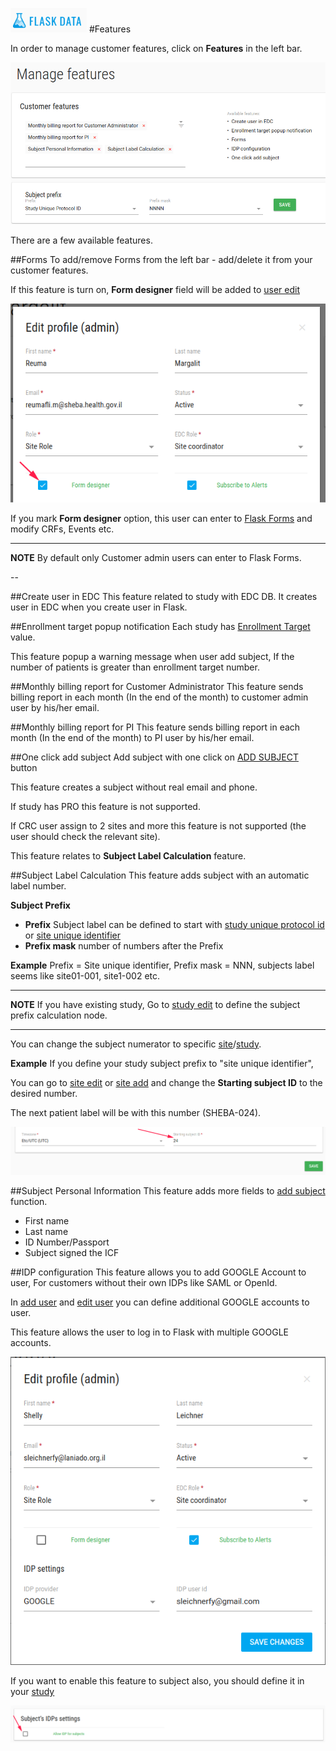 <a href="https://www.flaskdata.io">![Screenshot](img/flaskdata_logo.PNG)</a>
#Features

In order to manage customer features, click on **Features** in the left bar.

![Screenshot](img/features/features.PNG)

There are a few available features.

##Forms
To add/remove Forms from the left bar - add/delete it from your customer features.

If this feature is turn on, **Form designer** field will be added to [user edit](./manage_users.md#edit-user)

![Screenshot](img/features/forms_designer_user_edit.PNG)

If you mark **Form designer** option, this user can enter to [Flask Forms](./manage_forms.md#manage-forms) and modify CRFs, Events etc.

---
**NOTE** By default only Customer admin users can enter to Flask Forms.

-- 

##Create user in EDC
This feature related to study with EDC DB.
It creates user in EDC when you create user in Flask.

##Enrollment target popup notification
Each study has [Enrollment Target](./manage_studies.md#study-edit) value.

This feature popup a warning message when user add subject, If the number of patients is greater than enrollment target number.

##Monthly billing report for Customer Administrator
This feature sends billing report in each month (In the end of the month) to customer admin user by his/her email.

##Monthly billing report for PI
This feature sends billing report in each month (In the end of the month) to PI user by his/her email.
 
##One click add subject
Add subject with one click on [ADD SUBJECT](./manage_subjects.md#add-subject) button

This feature creates a subject without real email and phone.

If study has PRO this feature is not supported.

If CRC user assign to 2 sites and more this feature is not supported (the user should check the relevant site).

This feature relates to **Subject Label Calculation** feature.

##Subject Label Calculation
This feature adds subject with an automatic label number.

**Subject Prefix**
* **Prefix** Subject label can be defined to start with [study unique protocol id](./manage_studies.md#study-profile) or [site unique identifier](./manage_sites.md#site-profile)
* **Prefix mask** number of numbers after the Prefix

**Example** Prefix = Site unique identifier, Prefix mask = NNN, subjects label seems like site01-001, site1-002 etc.

---
**NOTE** If you have existing study, Go to [study edit](./manage_studies.md#study-edit) to define the subject prefix calculation node.

---
You can change the subject numerator to specific [site](./manage_sites.md#edit-site)/[study](./manage_studies.md#study-edit).

**Example** If you define your study subject prefix to "site unique identifier",

You can go to [site edit](./manage_sites.md#edit-site) or [site add](./manage_sites.md#add-a-new-site) and change the **Starting subject ID** to the desired number.

The next patient label will be with this number (SHEBA-024).

![Screenshot](img/features/subject_label_site_edit.PNG)


##Subject Personal Information
This feature adds more fields to [add subject](./manage_subjects.md#add-subject) function.

* First name
* Last name
* ID Number/Passport
* Subject signed the ICF

##IDP configuration
This feature allows you to add GOOGLE Account to user, For customers without their own IDPs like SAML or OpenId.

In [add user](./manage_users.md#add-user) and [edit user](./manage_users.md#edit-user) you can define additional GOOGLE accounts to user.

This feature allows the user to log in to Flask with multiple GOOGLE accounts.

![Screenshot](img/features/idp_edit_user.PNG)

If you want to enable this feature to subject also, you should define it in your [study](./manage_studies.md#study-edit)

![Screenshot](img/features/idp_study_edit.PNG)










